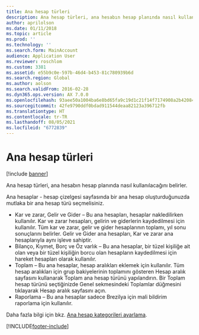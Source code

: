```yaml
---
title: Ana hesap türleri
description: Ana hesap türleri, ana hesabın hesap planında nasıl kullanılacağını belirler.
author: aprilolson
ms.date: 01/11/2018
ms.topic: article
ms.prod: ''
ms.technology: ''
ms.search.form: MainAccount
audience: Application User
ms.reviewer: roschlom
ms.custom: 3381
ms.assetid: e55b9c0e-597b-46d4-b453-81c780939b6d
ms.search.region: Global
ms.author: aolson
ms.search.validFrom: 2016-02-28
ms.dyn365.ops.version: AX 7.0.0
ms.openlocfilehash: 93aee50a1004ba6e8bd65fa9c19d1c21f14f7174908a2b42084ef447fdc32dc8
ms.sourcegitcommit: 42fe9790ddf0bdad911544deaa82123a396712fb
ms.translationtype: HT
ms.contentlocale: tr-TR
ms.lasthandoff: 08/05/2021
ms.locfileid: "6772839"
---
```

# <a name="main-account-types"></a>Ana hesap türleri

[!include [banner](../includes/banner.md)]

Ana hesap türleri, ana hesabın hesap planında nasıl kullanılacağını belirler.

Ana hesaplar - hesap çizelgesi sayfasında bir ana hesap oluşturduğunuzda mutlaka bir ana hesap türü seçmelisiniz.
-   Kar ve zarar, Gelir ve Gider – Bu ana hesapları, hesaplar nakledilirken kullanılır. Kar ve zarar hesapları, gelirin ve giderlerin kaydedilmesi için kullanılır. Tüm kar ve zarar, gelir ve gider hesaplarının toplamı, yıl sonu sonuçlarını belirler. Gelir ve Gider ana hesapları, Kar ve zarar ana hesaplarıyla aynı işleve sahiptir.
-   Bilanço, Kıymet, Borç ve Öz varlık – Bu ana hesaplar, bir tüzel kişiliğe ait olan veya bir tüzel kişiliğin borcu olan hesapların kaydedilmesi için hareket hesapları olarak kullanılır.
-   Toplam – Bu ana hesaplar, hesap aralıkları eklemek için kullanılır. Tüm hesap aralıkları için grup bakiyelerinin toplamını gösteren Hesap aralık sayfasını kullanarak Toplam ana hesap türünü yapılandırın. Bir Toplam hesap türünü seçtiğinizde Genel sekmesindeki Toplamlar düğmesini tıklayarak Hesap aralık sayfasını açın.
-   Raporlama – Bu ana hesaplar sadece Brezilya için mali bildirim raporlama için kullanılır.

Daha fazla bilgi için bkz. [Ana hesap kategorileri ayarlama](tasks/set-up-main-account-categories.md).





[!INCLUDE[footer-include](../../includes/footer-banner.md)]